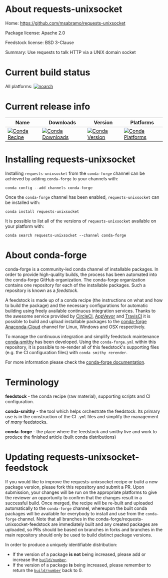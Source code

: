 About requests-unixsocket
=========================

Home: https://github.com/msabramo/requests-unixsocket

Package license: Apache 2.0

Feedstock license: BSD 3-Clause

Summary: Use requests to talk HTTP via a UNIX domain socket



Current build status
====================

All platforms:
[![noarch](https://img.shields.io/circleci/project/github/conda-forge/requests-unixsocket-feedstock/master.svg?label=noarch)](https://circleci.com/gh/conda-forge/requests-unixsocket-feedstock)

Current release info
====================

| Name | Downloads | Version | Platforms |
| --- | --- | --- | --- |
| [![Conda Recipe](https://img.shields.io/badge/recipe-requests--unixsocket-green.svg)](https://anaconda.org/conda-forge/requests-unixsocket) | [![Conda Downloads](https://img.shields.io/conda/dn/conda-forge/requests-unixsocket.svg)](https://anaconda.org/conda-forge/requests-unixsocket) | [![Conda Version](https://img.shields.io/conda/vn/conda-forge/requests-unixsocket.svg)](https://anaconda.org/conda-forge/requests-unixsocket) | [![Conda Platforms](https://img.shields.io/conda/pn/conda-forge/requests-unixsocket.svg)](https://anaconda.org/conda-forge/requests-unixsocket) |

Installing requests-unixsocket
==============================

Installing `requests-unixsocket` from the `conda-forge` channel can be achieved by adding `conda-forge` to your channels with:

```
conda config --add channels conda-forge
```

Once the `conda-forge` channel has been enabled, `requests-unixsocket` can be installed with:

```
conda install requests-unixsocket
```

It is possible to list all of the versions of `requests-unixsocket` available on your platform with:

```
conda search requests-unixsocket --channel conda-forge
```


About conda-forge
=================

conda-forge is a community-led conda channel of installable packages.
In order to provide high-quality builds, the process has been automated into the
conda-forge GitHub organization. The conda-forge organization contains one repository
for each of the installable packages. Such a repository is known as a *feedstock*.

A feedstock is made up of a conda recipe (the instructions on what and how to build
the package) and the necessary configurations for automatic building using freely
available continuous integration services. Thanks to the awesome service provided by
[CircleCI](https://circleci.com/), [AppVeyor](http://www.appveyor.com/)
and [TravisCI](https://travis-ci.org/) it is possible to build and upload installable
packages to the [conda-forge](https://anaconda.org/conda-forge)
[Anaconda-Cloud](http://docs.anaconda.org/) channel for Linux, Windows and OSX respectively.

To manage the continuous integration and simplify feedstock maintenance
[conda-smithy](http://github.com/conda-forge/conda-smithy) has been developed.
Using the ``conda-forge.yml`` within this repository, it is possible to re-render all of
this feedstock's supporting files (e.g. the CI configuration files) with ``conda smithy rerender``.

For more information please check the [conda-forge documentation](https://conda-forge.org/docs/).

Terminology
===========

**feedstock** - the conda recipe (raw material), supporting scripts and CI configuration.

**conda-smithy** - the tool which helps orchestrate the feedstock.
                   Its primary use is in the construction of the CI ``.yml`` files
                   and simplify the management of *many* feedstocks.

**conda-forge** - the place where the feedstock and smithy live and work to
                  produce the finished article (built conda distributions)


Updating requests-unixsocket-feedstock
======================================

If you would like to improve the requests-unixsocket recipe or build a new
package version, please fork this repository and submit a PR. Upon submission,
your changes will be run on the appropriate platforms to give the reviewer an
opportunity to confirm that the changes result in a successful build. Once
merged, the recipe will be re-built and uploaded automatically to the
`conda-forge` channel, whereupon the built conda packages will be available for
everybody to install and use from the `conda-forge` channel.
Note that all branches in the conda-forge/requests-unixsocket-feedstock are
immediately built and any created packages are uploaded, so PRs should be based
on branches in forks and branches in the main repository should only be used to
build distinct package versions.

In order to produce a uniquely identifiable distribution:
 * If the version of a package **is not** being increased, please add or increase
   the [``build/number``](http://conda.pydata.org/docs/building/meta-yaml.html#build-number-and-string).
 * If the version of a package **is** being increased, please remember to return
   the [``build/number``](http://conda.pydata.org/docs/building/meta-yaml.html#build-number-and-string)
   back to 0.